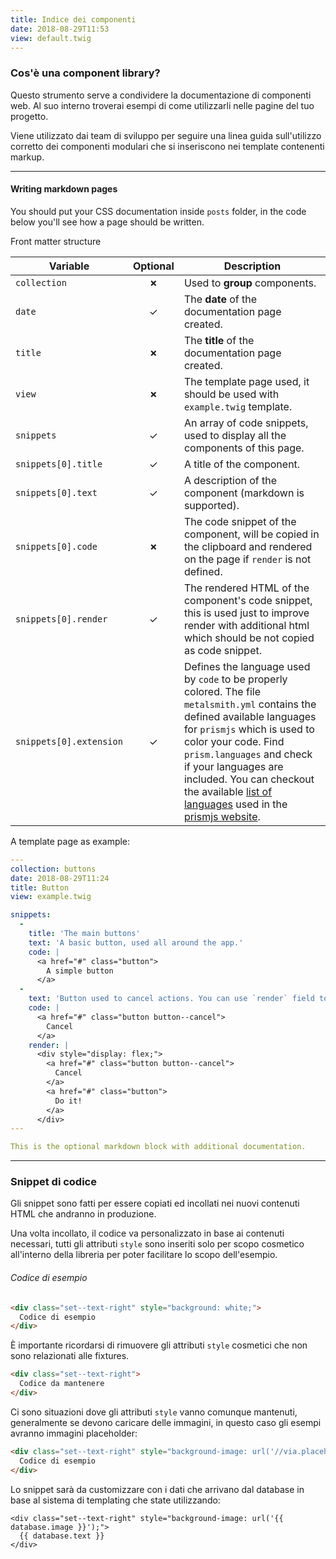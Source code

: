 ```yaml
---
title: Indice dei componenti
date: 2018-08-29T11:53
view: default.twig
---
```


### Cos'è una component library?

Questo strumento serve a condividere la documentazione di componenti web. Al suo interno troverai esempi di come utilizzarli nelle pagine del tuo progetto.

Viene utilizzato dai team di sviluppo per seguire una linea guida sull'utilizzo corretto dei componenti modulari che si inseriscono nei template contenenti markup.

---

#### Writing markdown pages

You should put your CSS documentation inside `posts` folder, in the code below you'll see how a page should be written.

Front matter structure

| Variable | Optional | Description |
|-|:-:|-|
| `collection` | **✗** | Used to **group** components. |
| `date` | ✓ | The **date** of the documentation page created. |
| `title` | **✗** | The **title** of the documentation page created. |
| `view` | **✗** | The template page used, it should be used with `example.twig` template. |
| `snippets` | ✓ | An array of code snippets, used to display all the components of this page. |
| `snippets[0].title` | ✓ | A title of the component. |
| `snippets[0].text` | ✓ | A description of the component (markdown is supported). |
| `snippets[0].code` | **✗** | The code snippet of the component, will be copied in the clipboard and rendered on the page if `render` is not defined. |
| `snippets[0].render` | ✓ | The rendered HTML of the component's code snippet, this is used just to improve render with additional html which should be not copied as code snippet. |
| `snippets[0].extension` | ✓ | Defines the language used by `code` to be properly colored. The file `metalsmith.yml` contains the defined available languages for `prismjs` which is used to color your code. Find `prism.languages` and check if your languages are included. You can checkout the available [list of languages][primsjs-syntax] used in the [prismjs website][primsjs]. |

A template page as example:

```yaml
---
collection: buttons
date: 2018-08-29T11:24
title: Button
view: example.twig

snippets:
  -
    title: 'The main buttons'
    text: 'A basic button, used all around the app.'
    code: |
      <a href="#" class="button">
        A simple button
      </a>
  -
    text: 'Button used to cancel actions. You can use `render` field to display a different content to make better explanations on how components are displayed.'
    code: |
      <a href="#" class="button button--cancel">
        Cancel
      </a>
    render: |
      <div style="display: flex;">
        <a href="#" class="button button--cancel">
          Cancel
        </a>
        <a href="#" class="button">
          Do it!
        </a>
      </div>
---

This is the optional markdown block with additional documentation.

```

---

### Snippet di codice

Gli snippet sono fatti per essere copiati ed incollati nei nuovi contenuti HTML che andranno in produzione.

Una volta incollato, il codice va personalizzato in base ai contenuti necessari, tutti gli attributi `style` sono inseriti solo per scopo cosmetico all'interno della libreria per poter facilitare lo scopo dell'esempio.

###### Codice di esempio

```html
<div class="set--text-right" style="background: white;">
  Codice di esempio
</div>
```

È importante ricordarsi di rimuovere gli attributi `style` cosmetici che non sono relazionati alle fixtures.

```html
<div class="set--text-right">
  Codice da mantenere
</div>
```

Ci sono situazioni dove gli attributi `style` vanno comunque mantenuti, generalmente se devono caricare delle immagini, in questo caso gli esempi avranno immagini placeholder:

```html
<div class="set--text-right" style="background-image: url('//via.placeholder.com/640x480');">
  Codice di esempio
</div>
```

Lo snippet sarà da customizzare con i dati che arrivano dal database in base al sistema di templating che state utilizzando:

```twig
<div class="set--text-right" style="background-image: url('{{ database.image }}');">
  {{ database.text }}
</div>
```

[bem]: https://speakerdeck.com/vitto/workshop-sass-for-bem-development
[frontsize]: https://github.com/ideatosrl/frontsize
[include-media]: http://include-media.com
[sass]: https://sass-lang.com
[primsjs-syntax]: https://prismjs.com/#languages-list
[primsjs]: https://prismjs.com/
